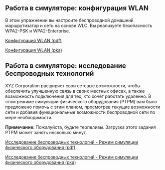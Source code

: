 <!-- 13.5.1 -->
## Работа в симуляторе: конфигурация WLAN

В этом упражнении вы настроите беспроводной домашний маршрутизатор и сеть на основе WLC. Вы реализуете безопасность WPA2-PSK и WPA2-Enterprise.

[Конфигурация WLAN (pdf)](./assets/13.5.1-lab.pdf)

[Конфигурация WLAN (pka)](./assets/13.5.1-lab.pka)

<!-- 13.5.2 -->
## Работа в симуляторе: исследование беспроводных технологий

XYZ Corporation расширяет свои сетевые возможности, чтобы обеспечить улучшенную связь в своих местных офисах, а также возможность подключения для тех, кто хочет работать удаленно. В этом режиме симуляции физического оборудования (PTPM) вам было предложено помочь с этим планом, просмотрев текущие возможности сети и добавив функциональные возможности беспроводной сети по мере необходимости.

**Примечание**: Пожалуйста, будьте терпеливы. Загрузка этого задания PTPM может занять несколько минут.

[Исследование беспроводных технологий - Режим симуляции физического оборудования (pdf)](./assets/13.5.2-lab.pdf)

[Исследование беспроводных технологий - Режим симуляции физического оборудования (pka)](./assets/13.5.2-lab.pka)